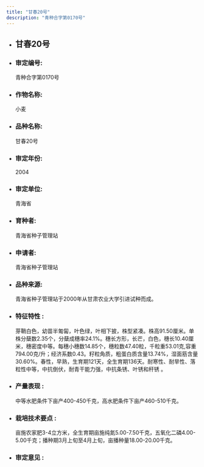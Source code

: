 ```yaml
---
title: "甘春20号"
description: "青种合字第0170号"
---
```

* ## 甘春20号
* ###  审定编号:  
   青种合字第0170号

*  ### 作物名称:  
   小麦

*   ###  品种名称: 
    甘春20号

*   ### 审定年份: 
    2004

*   ### 审定单位:  
    青海省

*   ### 育种者:  
    青海省种子管理站

*   ### 申请者:  
    青海省种子管理站

*   ### 品种来源:  
    青海省种子管理站于2000年从甘肃农业大学引进试种而成。

*   ### 特征特性 : 
    芽鞘白色，幼苗半匍匐，叶色绿，叶相下披，株型紧凑。株高91.50厘米。单株分蘖数2.35个，分蘖成穗率24.1%。穗长方形，长芒，白色，穗长10.40厘米，穗密度中等。每穗小穗数14.85个，穗粒数47.40粒，千粒重53.01克,容重794.00克/升；经济系数0.43。籽粒角质，粗蛋白质含量13.74%，湿面筋含量30.60%。春性，早熟，生育期121天，全生育期136天。耐寒性、耐旱性、落粒性中等，中抗倒伏，耐青干能力强，中抗条锈、叶锈和秆锈 。

*   ### 产量表现 : 
    中等水肥条件下亩产400-450千克，高水肥条件下亩产460-510千克。

*   ### 栽培技术要点 : 
    亩施农家肥3-4立方米，全生育期亩施纯氮5.00-7.50千克，五氧化二磷4.00-5.00千克；播种期3月上旬至4月上旬，亩播种量18.00-20.00千克。

*   ### 审定意见 : 
    
